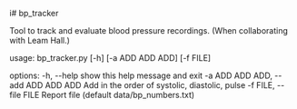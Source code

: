 i# bp_tracker

Tool to track and evaluate blood pressure recordings.
(When collaborating with Leam Hall.)

usage: bp_tracker.py [-h] [-a ADD ADD ADD] [-f FILE]

options:
  -h, --help            show this help message and exit
  -a ADD ADD ADD, --add ADD ADD ADD
                        Add in the order of systolic, diastolic, pulse
  -f FILE, --file FILE  Report file (default data/bp_numbers.txt)

